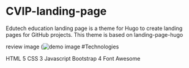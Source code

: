 # CVIP-landing-page
Edutech education landing page is a theme for Hugo to create landing pages for GitHub projects. This theme is based on landing-page-hugo

review image (![demo image](https://github.com/abhey-afk/CVIP-landing-page/assets/97222685/2b72c63c-b979-4ff0-a63d-dd8aaaf45ccc)
#Technologies

HTML 5
CSS 3 
Javascript
Bootstrap 4
Font Awesome
